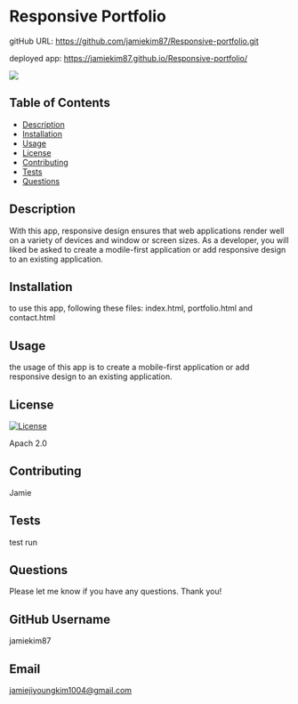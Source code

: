 # Responsive Portfolio

gitHub URL: https://github.com/jamiekim87/Responsive-portfolio.git

deployed app: https://jamiekim87.github.io/Responsive-portfolio/

<img src="assets/images/image1.jpg">

## Table of Contents

   - [Description](#description)
   - [Installation](#installation)
   - [Usage](#usage)
   - [License](#license)
   - [Contributing](#contributing)
   - [Tests](#tests)
   - [Questions](#questions)

 ## Description
    
   With this app, responsive design ensures that web applications render well on a variety of devices and window or     screen sizes. As a developer, you will liked be asked to create a modile-first application or add responsive design to an existing application. 

 ## Installation 
    
   to use this app, following these files: index.html, portfolio.html and contact.html

 ## Usage 
    
   the usage of this app is to create a mobile-first application or add responsive design to an existing application. 

 ## License 
 [![License](https://img.shields.io/badge/License-Apache%202.0-blue.svg)](https://opensource.org/licenses/Apache-2.0)
    
   Apach 2.0

 ## Contributing 
    
   Jamie

 ## Tests 
    
   test run
    
  ## Questions 
    
   Please let me know if you have any questions. Thank you!
    
  ## GitHub Username 
  
  jamiekim87
  
  ## Email 
  
  jamiejiyoungkim1004@gmail.com
  
